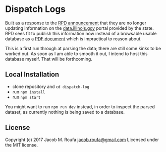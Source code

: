 # Dispatch Logs

Built as a response to the [RPD announcement](https://rockfordil.gov/wp-content/uploads/2016/11/Rockford-Police-Announce-72-Hour-Dispatch-Call-Log-Update.pdf) that they are no longer updating information on the [data.illinois.gov](https://data.illinois.gov/dataset/639rockford_police_department_72_hour_dispatch_call_log) portal provided by the state. RPD sees fit to publish this information now instead of a browsable usable database as a [PDF document](http://oldweb.rockfordil.gov/PDReports/72-Hour%20CFS%20Log.pdf) which is impractical to reason about.

This is a first run through at parsing the data; there are still some kinks to be worked out. As soon as I am able to smooth it out, I intend to host this database myself. That will be forthcoming.

## Local Installation

* clone repository and `cd dispatch-log`
* run `npm install`
* run `npm start`

You might want to run `npm run dev` instead, in order to inspect the parsed dataset, as currently nothing is being saved to a database.

## License

Copyright (c) 2017 Jacob M. Roufa jacob.roufa@gmail.com Licensed under the MIT license.
